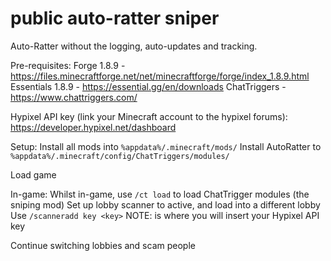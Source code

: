 # public auto-ratter sniper
Auto-Ratter without the logging, auto-updates and tracking. 

Pre-requisites:
Forge 1.8.9 - https://files.minecraftforge.net/net/minecraftforge/forge/index_1.8.9.html
Essentials 1.8.9 - https://essential.gg/en/downloads
ChatTriggers - https://www.chattriggers.com/

Hypixel API key (link your Minecraft account to the hypixel forums):
https://developer.hypixel.net/dashboard

Setup:
Install all mods into `%appdata%/.minecraft/mods/`
Install AutoRatter to `%appdata%/.minecraft/config/ChatTriggers/modules/`

Load game

In-game:
Whilst in-game, use `/ct load` to load ChatTrigger modules (the sniping mod)
Set up lobby scanner to active, and load into a different lobby
Use `/scanneradd key <key>`
NOTE: <key> is where you will insert your Hypixel API key

Continue switching lobbies and scam people
